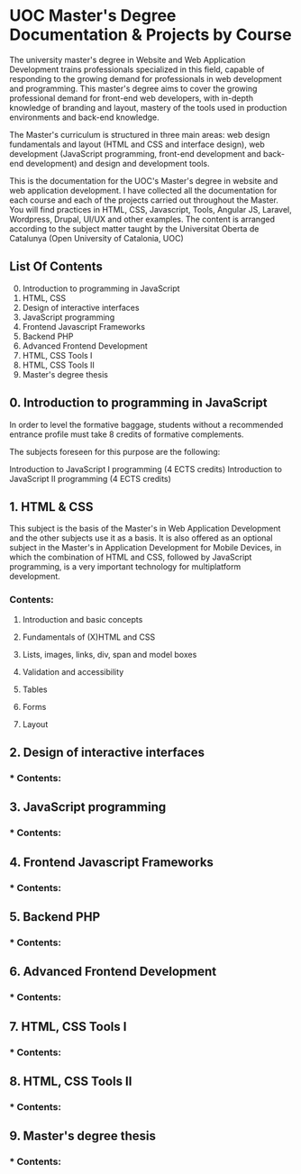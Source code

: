 # UOC Master's Degree Documentation & Projects by Course

The university master's degree in Website and Web Application Development trains professionals specialized in this field, capable of responding to the growing demand for professionals in web development and programming. This master's degree aims to cover the growing professional demand for front-end web developers, with in-depth knowledge of branding and layout, mastery of the tools used in production environments and back-end knowledge.

The Master's curriculum is structured in three main areas: web design fundamentals and layout (HTML and CSS and interface design), web development (JavaScript programming, front-end development and back-end development) and design and development tools.

This is the documentation for the UOC's Master's degree in website and web application development. I have collected all the documentation for each course and each of the projects carried out throughout the Master. You will find practices in HTML, CSS, Javascript, Tools, Angular JS, Laravel, Wordpress, Drupal, UI/UX and other examples. The content is arranged according to the subject matter taught by the Universitat Oberta de Catalunya (Open University of Catalonia, UOC)

## List Of Contents

0. Introduction to programming in JavaScript
1. HTML, CSS
2. Design of interactive interfaces
3. JavaScript programming
4. Frontend Javascript Frameworks
5. Backend PHP
6. Advanced Frontend Development
7. HTML, CSS Tools I
8. HTML, CSS Tools II
9. Master's degree thesis

## 0. Introduction to programming in JavaScript

In order to level the formative baggage, students without a recommended entrance profile must take 8 credits of formative complements.

The subjects foreseen for this purpose are the following:

Introduction to JavaScript I programming (4 ECTS credits)
Introduction to JavaScript II programming (4 ECTS credits)

## 1. HTML & CSS

This subject is the basis of the Master's in Web Application Development and the other subjects use it as a basis. It is also offered as an optional subject in the Master's in Application Development for Mobile Devices, in which the combination of HTML and CSS, followed by JavaScript programming, is a very important technology for multiplatform development.

### Contents:

1. Introduction and basic concepts

2. Fundamentals of (X)HTML and CSS

3. Lists, images, links, div, span and model boxes

4. Validation and accessibility

5. Tables

6. Forms

7. Layout

## 2. Design of interactive interfaces

### * Contents:

## 3. JavaScript programming

### * Contents:

## 4. Frontend Javascript Frameworks

### * Contents:

## 5. Backend PHP

### * Contents:

## 6. Advanced Frontend Development

### * Contents:

## 7. HTML, CSS Tools I

### * Contents:

## 8. HTML, CSS Tools II

### * Contents:

## 9. Master's degree thesis

### * Contents:

